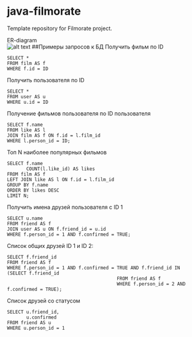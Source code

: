 # java-filmorate
Template repository for Filmorate project.  

ER-diagram  
![alt text](https://prnt.sc/BARkj9cZSkf7)
##Примеры запросов к БД
Получить фильм по ID
```
SELECT *
FROM film AS f 
WHERE f.id = ID
```
Получить пользователя по ID
```
SELECT *
FROM user AS u 
WHERE u.id = ID
```
Получение фильмов пользователя по ID пользователя
```
SELECT f.name
FROM like AS l
JOIN film AS f ON f.id = l.film_id
WHERE l.person_id = ID;
```
Топ N наиболее популярных фильмов
```
SELECT f.name
       COUNT(l.like_id) AS likes
FROM film AS f
LEFT JOIN like AS l ON f.id = l.film_id
GROUP BY f.name
ORDER BY likes DESC
LIMIT N;
```
Получить имена друзей пользователя c ID 1
```
SELECT u.name
FROM friend AS f
JOIN user AS u ON f.friend_id = u.id
WHERE f.person_id = 1 AND f.confirmed = TRUE;
```

Список общих друзей ID 1 и ID 2:
```
SELECT f.friend_id
FROM friend AS f
WHERE f.person_id = 1 AND f.confirmed = TRUE AND f.friend_id IN (SELECT f.friend_id
                                        FROM friend AS f
                                        WHERE f.person_id = 2 AND f.confirmed = TRUE);
```
Список друзей со статусом
```
SELECT u.friend_id,
       u.confirmed
FROM friend AS u
WHERE u.person_id = 1
```
